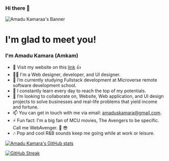 ### Hi there 👋

![Amadu Kamaraa's Banner](https://user-images.githubusercontent.com/50941074/150499799-a9858e4f-c8e4-41ad-896d-5c7cff3c72a7.png)

# I'm glad to meet you!

### I'm Amadu Kamara (Amkam)

- 🔭 Visit my website on this [link](https://amkam.vercel.app/) 👍 
- 👨‍💻 I'm a Web designer, developer, and UI designer.
- 🌱 I’m currently studying Fullstack development at Microverse remote software development school.
- 🌲 I constantly learn every day to reach the top of my potentials.
- 👯 I’m looking to collaborate on, Website, Web application, and UI design projects to solve businesses and real-life problems that yield income and fortune.
- 📫 You can get in touch with me via email: amaduskamara@gmail.com.
- ⚡ Fun fact: I'm a big fan of MCU movies, The Avengers to be specific. Call me WebAvenger. 💪 😎
- 🎶 Pop and cool R&B sounds keep me going while at work or leisure.

[![Amadu Kamara's GitHub stats](https://github-readme-stats.vercel.app/api?username=amadukamara&show_icons=true&theme=calm)](https://github.com/amadukamara/github-readme-stats)

[![GitHub Streak](https://github-readme-streak-stats.herokuapp.com/?user=amadukamara&theme=calm)](https://github.com/amadukamara)
